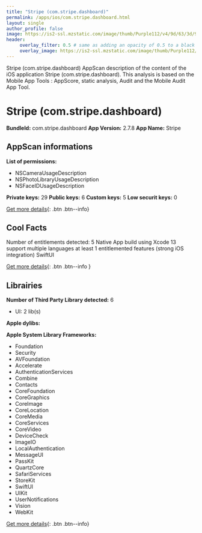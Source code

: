```yaml
---
title: "Stripe (com.stripe.dashboard)"
permalink: /apps/ios/com.stripe.dashboard.html
layout: single
author_profile: false
image: https://is2-ssl.mzstatic.com/image/thumb/Purple112/v4/9d/63/3d/9d633de4-9096-e21e-116a-ed6044cf59bd/AppIcon-0-1x_U007emarketing-0-5-0-0-85-220.png/512x512bb.jpg
header: 
     overlay_filter: 0.5 # same as adding an opacity of 0.5 to a black background
     overlay_image: https://is2-ssl.mzstatic.com/image/thumb/Purple112/v4/9d/63/3d/9d633de4-9096-e21e-116a-ed6044cf59bd/AppIcon-0-1x_U007emarketing-0-5-0-0-85-220.png/512x512bb.jpg
---
```

Stripe (com.stripe.dashboard) AppScan description of the content of the iOS application Stripe (com.stripe.dashboard). This analysis is based on the Mobile App Tools : AppScore, static analysis, Audit and the Mobile Audit App Tool.

# Stripe (com.stripe.dashboard)

**BundleId:** com.stripe.dashboard
**App Version:** 2.7.8
**App Name:** Stripe


## AppScan informations 

**List of permissions:** 
- NSCameraUsageDescription
- NSPhotoLibraryUsageDescription
- NSFaceIDUsageDescription
  
  
**Private keys:** 29
**Public keys:** 6
**Custom keys:** 5
**Low securit keys:** 0
  
[Get more details](/pricing.html){: .btn .btn--info}

## Cool Facts

Number of entitlements detected: 5
Native App
build using Xcode 13
support multiple languages
at least 1 entitlemented features (strong iOS integration)
SwiftUI
  
[Get more details](/pricing.html){: .btn .btn--info }

## Librairies 
**Number of Third Party Library detected:** 6
- UI: 2 lib(s)


**Apple dylibs:**


**Apple System Library Frameworks:**
- Foundation
- Security
- AVFoundation
- Accelerate
- AuthenticationServices
- Combine
- Contacts
- CoreFoundation
- CoreGraphics
- CoreImage
- CoreLocation
- CoreMedia
- CoreServices
- CoreVideo
- DeviceCheck
- ImageIO
- LocalAuthentication
- MessageUI
- PassKit
- QuartzCore
- SafariServices
- StoreKit
- SwiftUI
- UIKit
- UserNotifications
- Vision
- WebKit


  
[Get more details](/pricing.html){: .btn .btn--info}

